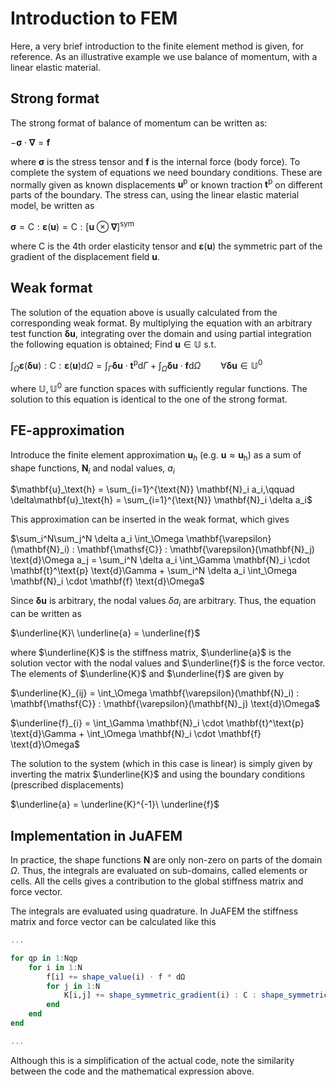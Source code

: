 # Introduction to FEM
Here, a very brief introduction to the finite element method is given, for reference. As an
illustrative example we use balance of momentum, with a linear elastic material.

## Strong format

The strong format of balance of momentum can be written as:

$-\mathbf{\sigma}\cdot \mathbf{\nabla} = \mathbf{f}$

where $\mathbf{\sigma}$ is the stress tensor and $\mathbf{f}$ is the internal force (body force).
To complete the system of equations we need boundary conditions. These are normally given as known
displacements $\mathbf{u}^\text{p}$ or known traction $\mathbf{t}^\text{p}$ on different parts of the boundary.
The stress can, using the linear elastic material model, be written as

$\mathbf{\sigma} = \mathbf{\mathsf{C}} : \mathbf{\varepsilon}(\mathbf{u}) = \mathbf{\mathsf{C}} : [\mathbf{u} \otimes \mathbf{\nabla}]^{\text{sym}}$

where $\mathbf{\mathsf{C}}$ is the 4th order elasticity tensor and $\mathbf{\varepsilon}(\mathbf{u})$ the symmetric
part of the gradient of the displacement field $\mathbf{u}$.


## Weak format

The solution of the equation above is usually calculated from the corresponding weak format. By multiplying
the equation with an arbitrary test function $\mathbf{\delta u}$, integrating over the domain and using partial
integration the following equation is obtained; Find $\mathbf{u} \in \mathbb{U}$ s.t.

$\int_\Omega \mathbf{\varepsilon}(\mathbf{\delta u}) : \mathbf{\mathsf{C}} : \mathbf{\varepsilon}(\mathbf{u}) \text{d}\Omega = 
\int_\Gamma \mathbf{\delta u} \cdot \mathbf{t}^\text{p} \text{d}\Gamma +
\int_\Omega \mathbf{\delta u} \cdot \mathbf{f} \text{d}\Omega \qquad \forall \mathbf{\delta u} \in \mathbb{U}^0$

where $\mathbb{U}, \mathbb{U}^0$ are function spaces with sufficiently regular functions. The solution to this equation is identical to the one of the strong format.

## FE-approximation

Introduce the finite element approximation $\mathbf{u}_h$ (e.g. $\mathbf{u} \approx \mathbf{u}_\text{h}$)
as a sum of shape functions, $\mathbf{N}_i$ and nodal values, $a_i$

$\mathbf{u}_\text{h} = \sum_{i=1}^{\text{N}} \mathbf{N}_i a_i,\qquad \delta\mathbf{u}_\text{h} = \sum_{i=1}^{\text{N}} \mathbf{N}_i \delta a_i$

This approximation can be inserted in the weak format, which gives

$\sum_i^N\sum_j^N \delta a_i \int_\Omega \mathbf{\varepsilon}(\mathbf{N}_i) : \mathbf{\mathsf{C}} : \mathbf{\varepsilon}(\mathbf{N}_j) \text{d}\Omega a_j = 
\sum_i^N \delta a_i \int_\Gamma \mathbf{N}_i \cdot \mathbf{t}^\text{p} \text{d}\Gamma +
\sum_i^N \delta a_i \int_\Omega \mathbf{N}_i \cdot \mathbf{f} \text{d}\Omega$

Since $\mathbf{\delta u}$ is arbitrary, the nodal values $\delta a_i$ are arbitrary. Thus, the equation can
be written as

$\underline{K}\ \underline{a} = \underline{f}$

where $\underline{K}$ is the stiffness matrix, $\underline{a}$ is the solution vector with the nodal values
and $\underline{f}$ is the force vector. The elements of $\underline{K}$ and $\underline{f}$ are given by

$\underline{K}_{ij} = \int_\Omega \mathbf{\varepsilon}(\mathbf{N}_i) : \mathbf{\mathsf{C}} : \mathbf{\varepsilon}(\mathbf{N}_j) \text{d}\Omega$

$\underline{f}_{i} = \int_\Gamma \mathbf{N}_i \cdot \mathbf{t}^\text{p} \text{d}\Gamma +
                     \int_\Omega \mathbf{N}_i \cdot \mathbf{f} \text{d}\Omega$

The solution to the system (which in this case is linear) is simply given by inverting the matrix $\underline{K}$ and
using the boundary conditions (prescribed displacements)

$\underline{a} = \underline{K}^{-1}\ \underline{f}$

## Implementation in JuAFEM

In practice, the shape functions $\mathbf{N}$ are only non-zero on parts of the domain $\Omega$. Thus, the integrals
are evaluated on sub-domains, called elements or cells. All the cells gives a contribution to the global
stiffness matrix and force vector.

The integrals are evaluated using quadrature. In JuAFEM the stiffness matrix and force vector can be calculated like this

```julia
...

for qp in 1:Nqp
    for i in 1:N
        f[i] += shape_value(i) ⋅ f * dΩ
        for j in 1:N
            K[i,j] += shape_symmetric_gradient(i) : C : shape_symmetric_gradient(j) * dΩ
        end
    end
end

...
```

Although this is a simplification of the actual code, note the similarity between the code and the mathematical expression above.
